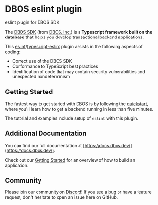 # DBOS eslint plugin
eslint plugin for DBOS SDK

The [DBOS SDK](https://github.com/dbos-inc/dbos-ts) (from [DBOS, Inc.](https://dbos.dev)) is a **Typescript framework built on the database** that helps you develop transactional backend applications.

This [eslint](https://eslint.org/)/[typescript-eslint](https://typescript-eslint.io/) plugin assists in the following aspects of coding:
- Correct use of the DBOS SDK
- Conformance to TypeScript best practices
- Identification of code that may contain security vulnerabilities and unexpected nondeterminism

## Getting Started

The fastest way to get started with DBOS is by following the [quickstart](https://docs.dbos.dev/getting-started/quickstart), where you'll learn how to get a backend running in less than five minutes.

The tutorial and examples include setup of `eslint` with this plugin.

## Additional Documentation

You can find our full documentation at [https://docs.dbos.dev/](https://docs.dbos.dev/).

Check out our [Getting Started](https://docs.dbos.dev/category/getting-started) for an overview of how to build an application.

## Community

Please join our community on [Discord](https://discord.gg/fMwQjeW5zg)!  If you see a bug or have a feature request, don't hesitate to open an issue here on GitHub.
